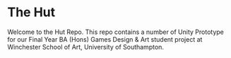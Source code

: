 # The Hut

Welcome to the Hut Repo. This repo contains a number of Unity Prototype for our Final Year BA (Hons) Games Design & Art student project at Winchester School of Art, University of Southampton.
